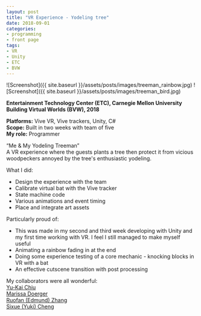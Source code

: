 ```yaml
---
layout: post
title: "VR Experience - Yodeling tree"
date: 2018-09-01
categories:
- programming
- front page
tags:
- VR
- Unity
- ETC
- BVW
---
```


![Screenshot]({{ site.baseurl }}/assets/posts/images/treeman_rainbow.jpg)
![Screenshot]({{ site.baseurl }}/assets/posts/images/treeman_bird.jpg)

**Entertainment Technology Center (ETC), Carnegie Mellon University 
Building Virtual Worlds (BVW), 2018**

**Platforms:** Vive VR, Vive trackers, Unity, C#  
**Scope:** Built in two weeks with team of five  
**My role:** Programmer

“Me & My Yodeling Treeman”  
A VR experience where the guests plants a tree then protect it from vicious woodpeckers annoyed by the tree's enthusiastic yodeling. 

<!-- more -->

What I did:
* Design the experience with the team
* Calibrate virtual bat with the Vive tracker
* State machine code
* Various animations and event timing
* Place and integrate art assets

Particularly proud of:
* This was made in my second and third week developing with Unity and my first time working with VR. I feel I still managed to make myself useful
* Animating a rainbow fading in at the end
* Doing some experience testing of a core mechanic - knocking blocks in VR with a bat 
* An effective cutscene transition with post processing

My collaborators were all wonderful:  
[Yu-Kai Chiu](https://www.etc.cmu.edu/blog/author/yukaic/)  
[Marissa Doerger](https://www.etc.cmu.edu/blog/author/mdoerger/)  
[Ruofan (Edmund) Zhang](https://www.etc.cmu.edu/blog/author/ruofanzh/)  
[Sixue (Yuki) Cheng](https://www.etc.cmu.edu/blog/author/ruofanzh/)  
